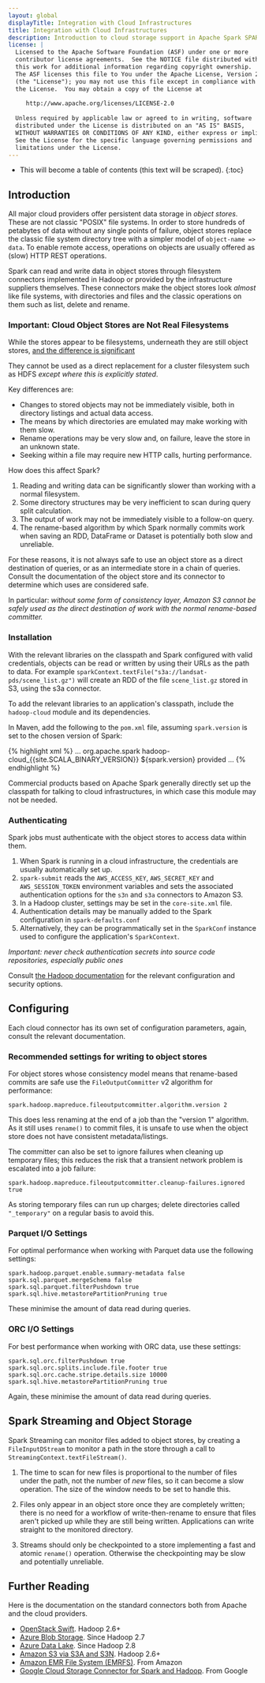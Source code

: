 ```yaml
---
layout: global
displayTitle: Integration with Cloud Infrastructures
title: Integration with Cloud Infrastructures
description: Introduction to cloud storage support in Apache Spark SPARK_VERSION_SHORT
license: |
  Licensed to the Apache Software Foundation (ASF) under one or more
  contributor license agreements.  See the NOTICE file distributed with
  this work for additional information regarding copyright ownership.
  The ASF licenses this file to You under the Apache License, Version 2.0
  (the "License"); you may not use this file except in compliance with
  the License.  You may obtain a copy of the License at
 
     http://www.apache.org/licenses/LICENSE-2.0
 
  Unless required by applicable law or agreed to in writing, software
  distributed under the License is distributed on an "AS IS" BASIS,
  WITHOUT WARRANTIES OR CONDITIONS OF ANY KIND, either express or implied.
  See the License for the specific language governing permissions and
  limitations under the License.
---
```

<!---
  Licensed under the Apache License, Version 2.0 (the "License");
  you may not use this file except in compliance with the License.
  You may obtain a copy of the License at

   http://www.apache.org/licenses/LICENSE-2.0

  Unless required by applicable law or agreed to in writing, software
  distributed under the License is distributed on an "AS IS" BASIS,
  WITHOUT WARRANTIES OR CONDITIONS OF ANY KIND, either express or implied.
  See the License for the specific language governing permissions and
  limitations under the License. See accompanying LICENSE file.
-->

* This will become a table of contents (this text will be scraped).
{:toc}

## Introduction


All major cloud providers offer persistent data storage in *object stores*.
These are not classic "POSIX" file systems.
In order to store hundreds of petabytes of data without any single points of failure,
object stores replace the classic file system directory tree
with a simpler model of `object-name => data`. To enable remote access, operations
on objects are usually offered as (slow) HTTP REST operations.

Spark can read and write data in object stores through filesystem connectors implemented
in Hadoop or provided by the infrastructure suppliers themselves.
These connectors make the object stores look *almost* like file systems, with directories and files
and the classic operations on them such as list, delete and rename.


### Important: Cloud Object Stores are Not Real Filesystems

While the stores appear to be filesystems, underneath
they are still object stores, [and the difference is significant](https://hadoop.apache.org/docs/current/hadoop-project-dist/hadoop-common/filesystem/introduction.html)

They cannot be used as a direct replacement for a cluster filesystem such as HDFS
*except where this is explicitly stated*.

Key differences are:

* Changes to stored objects may not be immediately visible, both in directory listings and actual data access.
* The means by which directories are emulated may make working with them slow.
* Rename operations may be very slow and, on failure, leave the store in an unknown state.
* Seeking within a file may require new HTTP calls, hurting performance. 

How does this affect Spark? 

1. Reading and writing data can be significantly slower than working with a normal filesystem.
1. Some directory structures may be very inefficient to scan during query split calculation.
1. The output of work may not be immediately visible to a follow-on query.
1. The rename-based algorithm by which Spark normally commits work when saving an RDD, DataFrame or Dataset
 is potentially both slow and unreliable.

For these reasons, it is not always safe to use an object store as a direct destination of queries, or as
an intermediate store in a chain of queries. Consult the documentation of the object store and its
connector to determine which uses are considered safe.

In particular: *without some form of consistency layer, Amazon S3 cannot
be safely used as the direct destination of work with the normal rename-based committer.*

### Installation

With the relevant libraries on the classpath and Spark configured with valid credentials,
objects can be read or written by using their URLs as the path to data.
For example `sparkContext.textFile("s3a://landsat-pds/scene_list.gz")` will create
an RDD of the file `scene_list.gz` stored in S3, using the s3a connector.

To add the relevant libraries to an application's classpath, include the `hadoop-cloud` 
module and its dependencies.

In Maven, add the following to the `pom.xml` file, assuming `spark.version`
is set to the chosen version of Spark:

{% highlight xml %}
<dependencyManagement>
  ...
  <dependency>
    <groupId>org.apache.spark</groupId>
    <artifactId>hadoop-cloud_{{site.SCALA_BINARY_VERSION}}</artifactId>
    <version>${spark.version}</version>
    <scope>provided</scope>
  </dependency>
  ...
</dependencyManagement>
{% endhighlight %}

Commercial products based on Apache Spark generally directly set up the classpath
for talking to cloud infrastructures, in which case this module may not be needed.

### Authenticating

Spark jobs must authenticate with the object stores to access data within them.

1. When Spark is running in a cloud infrastructure, the credentials are usually automatically set up.
1. `spark-submit` reads the `AWS_ACCESS_KEY`, `AWS_SECRET_KEY`
and `AWS_SESSION_TOKEN` environment variables and sets the associated authentication options
for the `s3n` and `s3a` connectors to Amazon S3.
1. In a Hadoop cluster, settings may be set in the `core-site.xml` file.
1. Authentication details may be manually added to the Spark configuration in `spark-defaults.conf`
1. Alternatively, they can be programmatically set in the `SparkConf` instance used to configure 
the application's `SparkContext`.

*Important: never check authentication secrets into source code repositories,
especially public ones*

Consult [the Hadoop documentation](https://hadoop.apache.org/docs/current/) for the relevant
configuration and security options.

## Configuring

Each cloud connector has its own set of configuration parameters, again, 
consult the relevant documentation.

### Recommended settings for writing to object stores

For object stores whose consistency model means that rename-based commits are safe
use the `FileOutputCommitter` v2 algorithm for performance:

```
spark.hadoop.mapreduce.fileoutputcommitter.algorithm.version 2
```

This does less renaming at the end of a job than the "version 1" algorithm.
As it still uses `rename()` to commit files, it is unsafe to use
when the object store does not have consistent metadata/listings.

The committer can also be set to ignore failures when cleaning up temporary
files; this reduces the risk that a transient network problem is escalated into a 
job failure:

```
spark.hadoop.mapreduce.fileoutputcommitter.cleanup-failures.ignored true
```

As storing temporary files can run up charges; delete
directories called `"_temporary"` on a regular basis to avoid this.

### Parquet I/O Settings

For optimal performance when working with Parquet data use the following settings:

```
spark.hadoop.parquet.enable.summary-metadata false
spark.sql.parquet.mergeSchema false
spark.sql.parquet.filterPushdown true
spark.sql.hive.metastorePartitionPruning true
```

These minimise the amount of data read during queries.

### ORC I/O Settings

For best performance when working with ORC data, use these settings:

```
spark.sql.orc.filterPushdown true
spark.sql.orc.splits.include.file.footer true
spark.sql.orc.cache.stripe.details.size 10000
spark.sql.hive.metastorePartitionPruning true
```

Again, these minimise the amount of data read during queries.

## Spark Streaming and Object Storage

Spark Streaming can monitor files added to object stores, by
creating a `FileInputDStream` to monitor a path in the store through a call to
`StreamingContext.textFileStream()`.

1. The time to scan for new files is proportional to the number of files
under the path, not the number of *new* files, so it can become a slow operation.
The size of the window needs to be set to handle this.

1. Files only appear in an object store once they are completely written; there
is no need for a workflow of write-then-rename to ensure that files aren't picked up
while they are still being written. Applications can write straight to the monitored directory.

1. Streams should only be checkpointed to a store implementing a fast and
atomic `rename()` operation.
Otherwise the checkpointing may be slow and potentially unreliable.

## Further Reading

Here is the documentation on the standard connectors both from Apache and the cloud providers.

* [OpenStack Swift](https://hadoop.apache.org/docs/current/hadoop-openstack/index.html). Hadoop 2.6+
* [Azure Blob Storage](https://hadoop.apache.org/docs/current/hadoop-aws/tools/hadoop-aws/index.html). Since Hadoop 2.7
* [Azure Data Lake](https://hadoop.apache.org/docs/current/hadoop-azure-datalake/index.html). Since Hadoop 2.8
* [Amazon S3 via S3A and S3N](https://hadoop.apache.org/docs/current/hadoop-aws/tools/hadoop-aws/index.html). Hadoop 2.6+
* [Amazon EMR File System (EMRFS)](https://docs.aws.amazon.com/emr/latest/ManagementGuide/emr-fs.html). From Amazon
* [Google Cloud Storage Connector for Spark and Hadoop](https://cloud.google.com/hadoop/google-cloud-storage-connector). From Google


